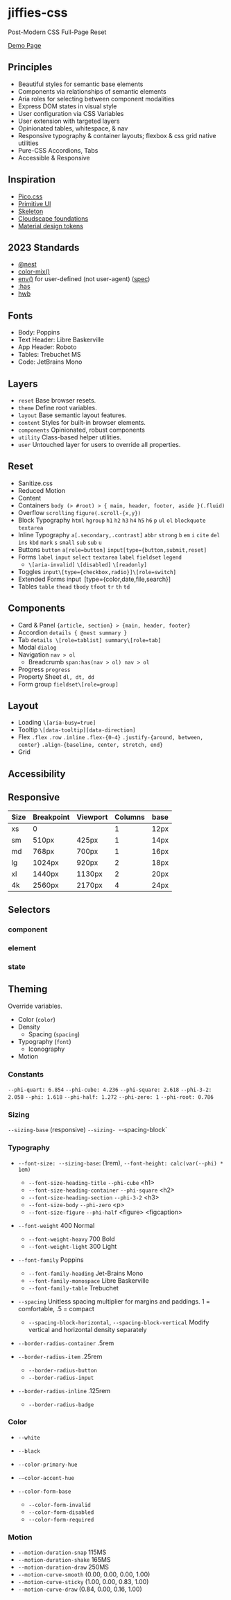 # jiffies-css

Post-Modern CSS Full-Page Reset

[Demo Page](https://jefri.github.io/jiffies-css)

## Principles

- Beautiful styles for semantic base elements
- Components via relationships of semantic elements
- Aria roles for selecting between component modalities
- Express DOM states in visual style
- User configuration via CSS Variables
- User extension with targeted layers
- Opinionated tables, whitespace, & nav
- Responsive typography & container layouts; flexbox & css grid native utilities
- Pure-CSS Accordions, Tabs
- Accessible & Responsive

## Inspiration

- [Pico.css](http://picocss.com)
- [Primitive UI](https://taniarascia.github.io/primitive/)
- [Skeleton](http://getskeleton.com/)
- [Cloudscape foundations](https://cloudscape.design/foundation/)
- [Material design tokens](https://m3.material.io/foundations/design-tokens/overview)

## 2023 Standards

- [@nest](https://caniuse.com/?search=%40nest)
- [color-mix()](https://caniuse.com/?search=color-mix)
- [env()](<https://caniuse.com/?search=env()>) for user-defined (not user-agent) ([spec](https://drafts.csswg.org/css-env-1/#css-environment-variable))
- [:has](https://developer.mozilla.org/en-US/docs/Web/CSS/:has)
- [hwb](https://developer.mozilla.org/en-US/docs/Web/CSS/color_value/hwb)

## Fonts

- Body: Poppins
- Text Header: Libre Baskerville
- App Header: Roboto
- Tables: Trebuchet MS
- Code: JetBrains Mono

## Layers

- `reset` Base browser resets.
- `theme` Define root variables.
- `layout` Base semantic layout features.
- `content` Styles for built-in browser elements.
- `components` Opinionated, robust components
- `utility` Class-based helper utilities.
- `user` Untouched layer for users to override all properties.

## Reset

- Sanitize.css
- Reduced Motion
- Content
- Containers `body (> #root) > { main, header, footer, aside }(.fluid)`
- Overflow `scrolling` `figure(.scroll-{x,y})`
- Block Typography `html` `hgroup` `h1` `h2` `h3` `h4` `h5` `h6` `p` `ul` `ol` `blockquote` `textarea`
- Inline Typography `a[.secondary,.contrast]` `abbr` `strong` `b` `em` `i` `cite` `del` `ins` `kbd` `mark` `s` `small` `sub` `sub` `u`
- Buttons `button` `a[role=button]` `input[type={button,submit,reset]`
- Forms `label` `input` `select` `textarea` `label` `fieldset` `legend`
  - `\[aria-invalid]` `\[disabled]` `\[readonly]`
- Toggles `input\[type={checkbox,radio}]\[role=switch]`
- Extended Forms input` `\[type={color,date,file,search}]
- Tables `table` `thead` `tbody` `tfoot` `tr` `th` `td`

## Components

- Card & Panel `{article, section} > {main, header, footer}`
- Accordion `details { @nest summary }`
- Tab `details \[role=tablist] summary\[role=tab]`
- Modal `dialog`
- Navigation `nav > ol`
  - Breadcrumb `span:has(nav > ol) nav > ol`
- Progress `progress`
- Property Sheet `dl, dt, dd`
- Form group `fieldset\[role=group]`

## Layout

- Loading `\[aria-busy=true]`
- Tooltip `\[data-tooltip][data-direction]`
- Flex `.flex` `.row` `.inline` `.flex-{0-4}` `.justify-{around, between, center}` `.align-{baseline, center, stretch, end}`
- Grid

## Accessibility

## Responsive

| Size | Breakpoint | Viewport | Columns | base |
| ---- | ---------- | -------- | ------- | ---- |
| xs   | 0          |          | 1       | 12px |
| sm   | 510px      | 425px    | 1       | 14px |
| md   | 768px      | 700px    | 1       | 16px |
| lg   | 1024px     | 920px    | 2       | 18px |
| xl   | 1440px     | 1130px   | 2       | 20px |
| 4k   | 2560px     | 2170px   | 4       | 24px |

## Selectors

### component

### element

### state

## Theming

Override variables.

- Color (`color`)
- Density
  - Spacing (`spacing`)
- Typography (`font`)
  - Iconography
- Motion

<!-- --{color, sizing, box}-{} -->
<!-- --{component: accordian, card, form, link}[-{state: inactive, hover, disabled, focused, validation, error}][-{variant: }] -->

### Constants

`--phi-quart: 6.854`
`--phi-cube: 4.236`
`--phi-square: 2.618`
`--phi-3-2: 2.058`
`--phi: 1.618`
`--phi-half: 1.272`
`--phi-zero: 1`
`--phi-root: 0.786`

### Sizing

`--sizing-base` (responsive)
`--sizing-
`--spacing-block`

### Typography

- `--font-size: --sizing-base`: (1rem), `--font-height: calc(var(--phi) * 1em)`
  - `--font-size-heading-title` `--phi-cube` \<h1>
  - `--font-size-heading-container` `--phi-square` \<h2>
  - `--font-size-heading-section` `--phi-3-2` \<h3>
  - `--font-size-body` `--phi-zero` \<p>
  - `--font-size-figure` `--phi-half` \<figure> \<figcaption>
- `--font-weight` 400 Normal
  - `--font-weight-heavy` 700 Bold
  - `--font-weight-light` 300 Light
- `--font-family` Poppins

  - `--font-family-heading` Jet-Brains Mono
  - `--font-family-monospace` Libre Baskerville
  - `--font-family-table` Trebuchet

- `--spacing` Unitless spacing multiplier for margins and paddings. 1 = comfortable, .5 = compact
  - `--spacing-block-horizontal`, `--spacing-block-vertical` Modify vertical and horizontal density separately
- `--border-radius-container` .5rem
- `--border-radius-item` .25rem
  - `--border-radius-button`
  - `--border-radius-input`
- `--border-radius-inline` .125rem
  - `--border-radius-badge`

### Color

- `--white`
- `--black`

- `--color-primary-hue`
- `-–color-accent-hue`
- `--color-form-base`
  - `--color-form-invalid`
  - `--color-form-disabled`
  - `--color-form-required`

### Motion

- `--motion-duration-snap` 115MS
- `--motion-duration-shake` 165MS
- `--motion-duration-draw` 250MS
- `--motion-curve-smooth` (0.00, 0.00, 0.00, 1.00)
- `--motion-curve-sticky` (1.00, 0.00, 0.83, 1.00)
- `--motion-curve-draw` (0.84, 0.00, 0.16, 1.00)

